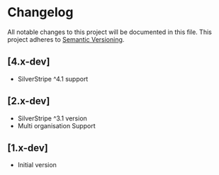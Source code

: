 # Changelog

All notable changes to this project will be documented in this file. This project adheres to [Semantic Versioning](http://semver.org/).

## [4.x-dev]

* SilverStripe ^4.1 support

## [2.x-dev]

* SilverStripe ^3.1 version
* Multi organisation Support

## [1.x-dev]

* Initial version
